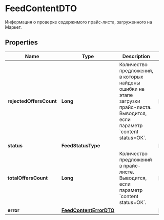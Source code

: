 

# FeedContentDTO

Информация о проверке содержимого прайс-листа, загруженного на Маркет.

## Properties

Name | Type | Description | Notes
------------ | ------------- | ------------- | -------------
**rejectedOffersCount** | **Long** | Количество предложений, в которых найдены ошибки на этапе загрузки прайс-листа. Выводится, если параметр &#x60;content status&#x3D;OK&#x60;.  |  [optional]
**status** | **FeedStatusType** |  |  [optional]
**totalOffersCount** | **Long** | Количество предложений в прайс-листе. Выводится, если параметр &#x60;content status&#x3D;OK&#x60;.  |  [optional]
**error** | [**FeedContentErrorDTO**](FeedContentErrorDTO.md) |  |  [optional]



